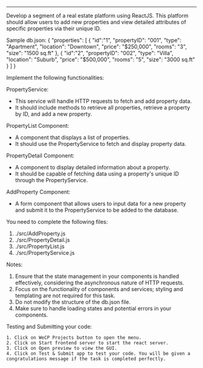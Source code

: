 ---

Develop a segment of a real estate platform using ReactJS. This platform should allow users to add new properties and view detailed attributes of specific properties via their unique ID.

Sample db.json:
{
  "properties": [
    {
      "id":"1",
      "propertyID": "001",
      "type": "Apartment",
      "location": "Downtown",
      "price": "$250,000",
      "rooms": "3",
      "size": "1500 sq.ft"
    },
    {
      "id":"2",
      "propertyID": "002",
      "type": "Villa",
      "location": "Suburb",
      "price": "$500,000",
      "rooms": "5",
      "size": "3000 sq.ft"
    }
  ]
}

Implement the following functionalities:

PropertyService: 
  - This service will handle HTTP requests to fetch and add property data. 
  -  It should include methods to retrieve all properties, retrieve a property by ID, and add a new property.

PropertyList Component: 
  - A component that displays a list of properties. 
  - It should use the PropertyService to fetch and display property data.

PropertyDetail Component: 
  - A component to display detailed information about a property. 
  - It should be capable of fetching data using a property's unique ID through the PropertyService.

AddProperty Component: 
  - A form component that allows users to input data for a new property and submit it to the PropertyService to be added to the database.

You need to complete the following files:
1. ./src/AddProperty.js
2. ./src/PropertyDetail.js
3. ./src/PropertyList.js
4. ./src/PropertyService.js

Notes:
1. Ensure that the state management in your components is handled effectively, considering the asynchronous nature of HTTP requests.
2. Focus on the functionality of components and services; styling and templating are not required for this task.
3. Do not modify the structure of the db.json file.
4. Make sure to handle loading states and potential errors in your components.

Testing and Submitting your code:

    1. Click on WeCP Projects button to open the menu.
    2. Click on Start frontend server to start the react server.
    3. Click on Open preview to view the GUI.
    4. Click on Test & Submit app to test your code. You will be given a congratulations message if the task is completed perfectly.